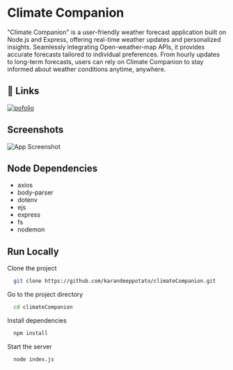 # Climate Companion


"Climate Companion" is a user-friendly weather forecast application built on Node.js and Express, offering real-time weather updates and personalized insights. Seamlessly integrating Open-weather-map APIs, it provides accurate forecasts tailored to individual preferences. From hourly updates to long-term forecasts, users can rely on Climate Companion to stay informed about weather conditions anytime, anywhere.







## 🔗 Links
[![pofolio](https://img.shields.io/badge/Visit_our_site-000?style=for-the-badge&logo=ko-fi&logoColor=white)](https://climatecompanion.onrender.com)


## Screenshots

![App Screenshot](https://github.com/karandeeppotato/climateCompanion/assets/48746437/a903346f-28e7-4e13-a25b-b5477ac812bd)


## Node Dependencies

- axios
- body-parser
- dotenv
- ejs
- express
- fs
- nodemon





## Run Locally

Clone the project

```bash
  git clone https://github.com/karandeeppotato/climateCompanion.git
```

Go to the project directory

```bash
  cd climateCompanion
```

Install dependencies

```bash
  npm install
```

Start the server

```bash
  node index.js
```

